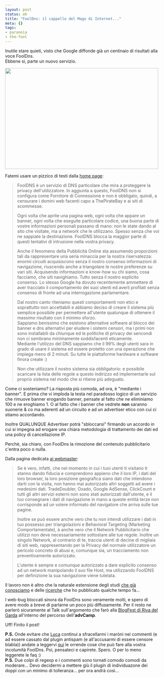 ```yaml
--- 
layout: post
status: ok
title: "FoolDns: il cappello del Mago di Internet..."
meta: {}
tags: 
- paranoia
- the-fool
---
```

Inutile stare quieti, visto che Google diffonde già un centinaio di risultati alla voce FoolDns.  
Ebbene sì, parte un nuovo servizio.  
  
<a href="http://fast.mgpf.it/2008/09/fool_home.jpg"><img src="http://fast.mgpf.it/2008/09/fool_home.jpg" alt="" title="fool_home" width="500" height="330" class="aligncenter size-full wp-image-1005" /></a>  
  
Fatemi usare un pizzico di testi dalla [home page](http://fooldns.com):  
  
> FoolDNS è un servizio di DNS particolare che mira a proteggere la privacy dell'utilizzatore.
In aggiunta a questo, FoolDNS non si configura come Fornitore di Connessione e non è obbligato, quindi, a censurare i domini web facenti capo a ThePirateBay e ai siti di scommesse.  
>  
> Ogni volta che aprite una pagina web, ogni volta che appare un banner, ogni volta che eseguite particolare codice, una buona parte di vostre informazioni personali passano di mano: non le state dando al sito che visitate, ma a network che le utilizzano. Spesso senza che voi ne sappiate la destinazione.
FoolDNS blocca la maggior parte di questi tentativi di intrusione nella vostra privacy.  
>  
> Anche il fenomeno della Pubblicità Online sta assumendo proporzioni tali da rappresentare una seria minaccia per la nostra riservatezza: enormi circuiti acquisiscono senza il nostro consenso informazioni di navigazione, riuscendo anche a triangolare le nostre preferenze su vari siti. Acquisendo informazioni e know-how su chi siamo, cosa facciamo, che siti navighiamo. Tutto senza il nostro esplicito consenso.
Lo stesso Google ha dovuto recentemente ammettere di aver tracciato il comportamento dei suoi utenti ed averli profilati senza consenso di fronte ad una interrogazione parlamentare.  
>  
> Dal nostro canto riteniamo questi comportamenti non etici e soprattutto non accettabili e abbiamo deciso di creare il sistema più semplice possibile per permettere all'utente qualunque di ottenere il massimo risultato con il minimo sforzo.  
> Sappiamo benissimo che esistono alternative software al blocco dei banner e dns alternativi per eludere i sistemi censori, ma i primi non sono installabili da chiunque ed le politiche di privacy dei sencondi non ci sembrano minimamente soddisfacenti eticamente.  
> Mediante l'utilizzo del DNS sappiamo che il 99% degli utenti sara in grado di usare il sistema ed essere protetto con una operazione che impiega meno di 2 minuti. Su tutte le piattaforme hardware e software finora create :)  
>  
> Non che utilizzare il nostro sistema sia obbligatorio: e possibile scaricare la lista delle regole a questo indirizzo ed implementarle sul proprio sistema nel modo che si ritiene più adeguato.   
  
Come ci sosteniamo? La risposta più comoda, ad ora, è "mediante i banner". E prima che vi imploda la testa nel paradosso logico di un servizio che rimuove banner erogando banner, pensate al fatto che ne eliminiamo 100 e ne eroghiamo 1. O al fatto che i banner che vedrete **non** saranno suonerie & co ma aderenti ad un circuito e ad un advertiser etico con cui ci stiamo accordando.  
  
Inoltre QUALUNQUE Advertiser potrà "sbloccarsi" firmando un accordo in cui si impegna ad erogare una chiara metodologia di trattamento dei dati ed una policy di cancellazione IP.  
  
Perchè, sia chiaro, con FoolDns la rimozione del contenuto pubblicitario c'entra poco o nulla.  
  
Dalla pagina dedicata [ai webmaster](http://fooldns.com/webmaster.html):  
  
> Se è vero, infatti, che nel momento in cui i tuoi utenti ti visitano ti stanno dando fiducia e comprendono appieno che il loro IP, i dati del loro browser, la loro posizione geografica siano dati che intendono darti con la visita, non hanno mai autorizzato altri soggetti ad avere i medesimi dati.
TradeDoubler, Oxado, Google AdSense, ClickCount e tutti gli altri servizi esterni non sono stati autorizzati dall'utente, e il tuo consegnare i dati di navigazione in mano a queste entità terze non corrisponde ad un volere informato del navigatore che arriva sulle tue pagine.  
>  
>  Inoltre se può essere anche vero che tu non intendi utilizzare i dati in tuo possesso per triangolazioni e Behavioral Targeting (Marketing Comportamentale), à anche vero che il Network Pubblicitario che utilizzi non deve necessariamente sottostare alle tue regole. Inoltre un singolo Network, al contrario di te, traccia utenti di decine di migliaia di siti web, rappresentando per la Privacy del normale utilizzatore un pericolo concreto di abusi e, comunque sia, un tracciamento non preventivamente autorizzato.  
>  
>  L'utente è sempre e comunque autorizzato a dare esplicito consenso ad un network manipolando il suo file Host, ma utilizzando FoolDNS per definizione la sua navigazione viene tutelata.   
  
Il lavoro non è altro che la naturale estensione degli studi [che già conosciamo](http://www.lastknight.com/2006/10/10/google-la-minaccia-fantasma/) e delle [ricerche](http://www.lastknight.com/2007/09/12/end-summer-camp-conferenza-censura-googletistic-wordpress/) che ho pubblicato qualche tempo fa...  
  
I web-bug bloccati sinora da FoolDns sono veramente molti, e spero di avere modo a breve di parlarne un poco più diffusamente. Per il resto ne parlerò sicuramente al Talk sull'argomento che farò alla [BlogFest di Riva del Garda](http://www.blogfest.it/) all'interno del percorso dell'**advCamp**.  
  
Uff! Finito il post!    
  
**P.S.** Onde evitare che [Luca](http://www.cs.berkeley.edu/~luca/) continui a sfracellarmi i maròni nei commenti (e ad essere cassato dal plugin antispam (e all'accusarmi di essere censore blabla)) andate a leggervi [qui](http://osiris.kodeware.net/forums/index.php?showtopic=655&st=0&p=4044&#entry4044) le orrende cose che può fare alla vostra incolumità FoolDns. Poi, pensateci e capirete. Spero. O per lo meno leggerete le faq :)  
**P.S.** Due colpi di regexp e i commenti sono tornati comodo comodi da moderare... Devo decidermi a mettere giù il plugin di individuazone dei doppi con un minimo di tolleranza... per ora andrà così...  
 
